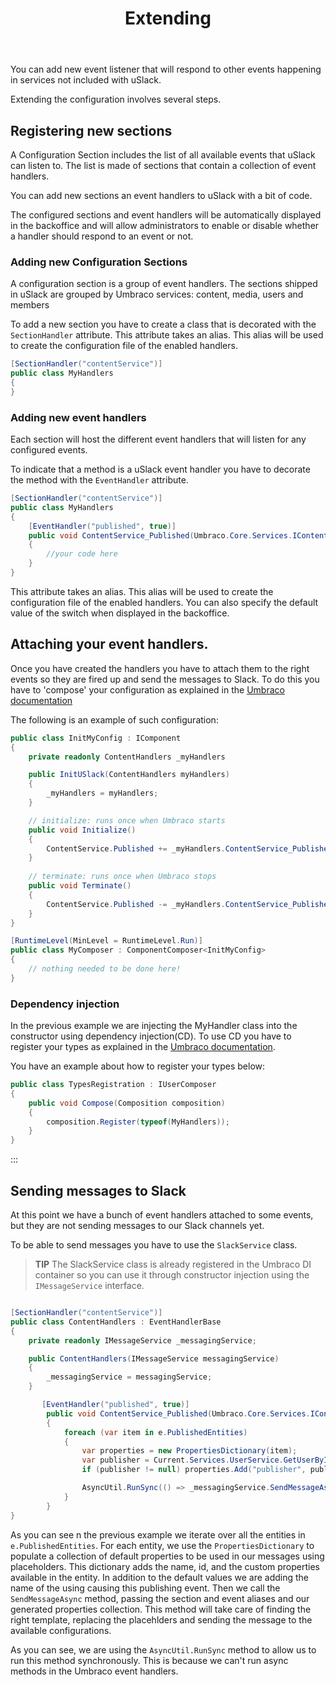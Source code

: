 ﻿---
permalink: /extending/sections
title: Extending
---

You can add new event listener that will respond to other events happening in services not included with uSlack.

Extending the configuration involves several steps.

## Registering new sections
A Configuration Section includes the list of all available events that uSlack can listen to.
The list is made of sections that contain a collection of event handlers.

You can add new sections an event handlers to uSlack with a bit of code.

The configured sections and event handlers will be automatically displayed in the backoffice and will allow administrators to enable or disable whether a handler should respond to an event or not.

### Adding new Configuration Sections
A configuration section is a group of event handlers. The sections shipped in uSlack are grouped by Umbraco services: content, media, users and members

To add a new section you have to create a class that is decorated with the `SectionHandler` attribute. This attribute takes an alias. This alias will be used to create the configuration file of the enabled handlers.

```csharp 
[SectionHandler("contentService")]
public class MyHandlers
{
}
```

### Adding new event handlers
Each section will host the different event handlers that will listen for any configured events.

To indicate that a method is a uSlack event handler you have to decorate the method with the `EventHandler` attribute. 

```csharp
[SectionHandler("contentService")]
public class MyHandlers
{
    [EventHandler("published", true)]
    public void ContentService_Published(Umbraco.Core.Services.IContentService sender, Umbraco.Core.Events.ContentPublishedEventArgs e)
    {
        //your code here
    }
}
```

This attribute takes an alias. This alias will be used to create the configuration file of the enabled handlers. You can also specify the default value of the switch when displayed in the backoffice.

## Attaching your event handlers.
Once you have created the handlers you have to attach them to the right events so they are fired up and send the messages to Slack. To do this you have to 'compose' your configuration as explained in the [Umbraco documentation](https://our.umbraco.com/documentation/Implementation/Composing/) 

The following is an example of such configuration:

```csharp
public class InitMyConfig : IComponent
{
    private readonly ContentHandlers _myHandlers

    public InitUSlack(ContentHandlers myHandlers)
    {
        _myHandlers = myHandlers;
    }

    // initialize: runs once when Umbraco starts
    public void Initialize()
    {
        ContentService.Published += _myHandlers.ContentService_Published;              
    }
       
    // terminate: runs once when Umbraco stops
    public void Terminate()
    {
        ContentService.Published -= _myHandlers.ContentService_Published;              
    }
}

[RuntimeLevel(MinLevel = RuntimeLevel.Run)]
public class MyComposer : ComponentComposer<InitMyConfig>
{
    // nothing needed to be done here!
}
```

### Dependency injection
In the previous example we are injecting the MyHandler class into the constructor using dependency injection(CD). To use CD you have to register your types as explained in the [Umbraco documentation](https://our.umbraco.com/documentation/Reference/using-ioc).

You have an example about how to register your types below:

```csharp
public class TypesRegistration : IUserComposer
{
    public void Compose(Composition composition)
    {
        composition.Register(typeof(MyHandlers));          
    }
}
```
:::

## Sending messages to Slack
At this point we have a bunch of event handlers attached to some events, but they are not sending messages to our Slack channels yet.

To be able to send messages you have to use the `SlackService` class.

> **TIP**
The SlackService class is already registered in the Umbraco DI container so you can use it through constructor injection using the `IMessageService` interface.

```csharp

[SectionHandler("contentService")]
public class ContentHandlers : EventHandlerBase
{
    private readonly IMessageService _messagingService;

    public ContentHandlers(IMessageService messagingService)
    {
        _messagingService = messagingService;
    }

       [EventHandler("published", true)]
        public void ContentService_Published(Umbraco.Core.Services.IContentService sender, Umbraco.Core.Events.ContentPublishedEventArgs e)
        {
            foreach (var item in e.PublishedEntities)
            {
                var properties = new PropertiesDictionary(item);
                var publisher = Current.Services.UserService.GetUserById(item.PublisherId.GetValueOrDefault());
                if (publisher != null) properties.Add("publisher", publisher.Name);

                AsyncUtil.RunSync(() => _messagingService.SendMessageAsync("contentService", "published", properties));
            }
        }
}

```

As you can see n the previous example we iterate over all the entities in `e.PublishedEntities`.
For each entity, we use the `PropertiesDictionary` to populate a collection of default properties to be used in our messages using placeholders. This dictionary adds the name, id, and the custom properties available in the entity.
In addition to the default values we are adding the name of the using causing this publishing event.
Then we call the `SendMessageAsync` method, passing the section and event aliases and our generated properties collection.
This method will take care of finding the right template, replacing the placehlders and sending the message to the available configurations.

As you can see, we are using the `AsyncUtil.RunSync` method to allow us to run this method synchronously. This is because we can't run async methods in the Umbraco event handlers.